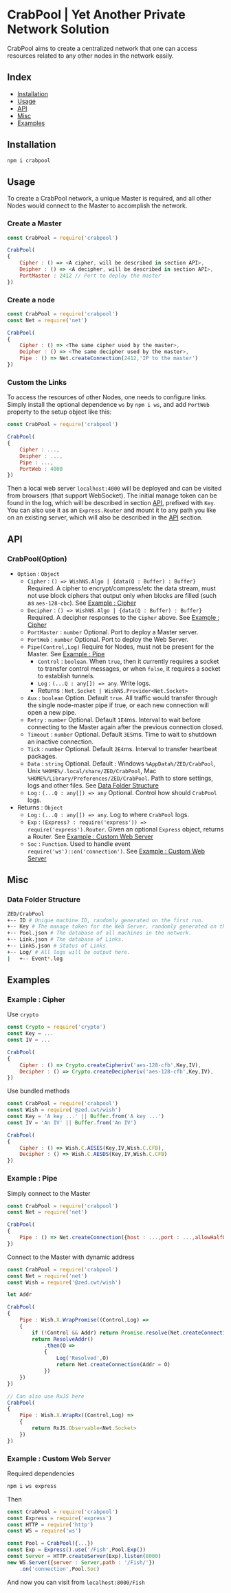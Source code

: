 # CrabPool | Yet Another Private Network Solution

CrabPool aims to create a centralized network that one can access resources related to any other nodes in the network easily.



## Index
+ [Installation](#installation)
+ [Usage](#usage)
+ [API]
+ [Misc](#misc)
+ [Examples](#examples)



## Installation
```sh
npm i crabpool
```



## Usage
To create a CrabPool network, a unique Master is required, and all other Nodes would connect to the Master to accomplish the network.

### Create a Master
```js
const CrabPool = require('crabpool')

CrabPool(
{
	Cipher : () => <A cipher, will be described in section API>,
	Deipher : () => <A decipher, will be described in section API>,
	PortMaster : 2412 // Port to deploy the master
})
```

### Create a node
```js
const CrabPool = require('crabpool')
const Net = require('net')

CrabPool(
{
	Cipher : () => <The same cipher used by the master>,
	Deipher : () => <The same decipher used by the master>,
	Pipe : () => Net.createConnection(2412,'IP to the master')
})
```

### Custom the Links
To access the resources of other Nodes, one needs to configure links. Simply install the optional dependence `ws` by `npm i ws`, and add `PortWeb` property to the setup object like this:
```js
const CrabPool = require('crabpool')

CrabPool(
{
	Cipher : ...,
	Deipher : ...,
	Pipe : ...,
	PortWeb : 4000
})
```
Then a local web server `localhost:4000` will be deployed and can be visited from browsers (that support WebSocket). The initial manage token can be found in the log, which will be described in section [API], prefixed with `Key`.
You can also use it as an `Express.Router` and mount it to any path you like on an existing server, which will also be described in the [API] section.



## API

### CrabPool(Option)
+ `Option` : `Object`
	+ `Cipher` : `() => WishNS.Algo | {data(Q : Buffer) : Buffer}` Required. A cipher to encrypt/compress/etc the data stream, must not use block ciphers that output only when blocks are filled (such as `aes-128-cbc`). See [Example : Cipher][ExCipher]
	+ `Decipher` : `() => WishNS.Algo | {data(Q : Buffer) : Buffer}` Required. A decipher responses to the `Cipher` above. See [Example : Cipher][ExCipher]
	+ `PortMaster` : `number` Optional. Port to deploy a Master server.
	+ `PortWeb` : `number` Optional. Port to deploy the Web Server.
	+ `Pipe(Control,Log)` Require for Nodes, must not be present for the Master. See [Example : Pipe][ExPipe]
		+ `Control` : `boolean`. When `true`, then it currently requires a socket to transfer control messages, or when `false`, it requires a socket to establish tunnels.
		+ `Log` : `(...Q : any[]) => any`. Write logs.
		+ Returns : `Net.Socket | WishNS.Provider<Net.Socket>`
	+ `Aux` : `boolean` Option. Default `true`. All traffic would transfer through the single node-master pipe if true, or each new connection will open a new pipe.
	+ `Retry` : `number` Optional. Default `1E4`ms. Interval to wait before connecting to the Master again after the previous connection closed.
	+ `Timeout` : `number` Optional. Default `3E5`ms. Time to wait to shutdown an inactive connection.
	+ `Tick` : `number` Optional. Default `2E4`ms. Interval to transfer heartbeat packages.
	+ `Data` : `string` Optional. Default : Windows `%AppData%/ZED/CrabPool`, Unix `%HOME%/.local/share/ZED/CrabPool`, Mac `%HOME%/Library/Preferences/ZED/CrabPool`. Path to store settings, logs and other files. See [Data Folder Structure](#data-folder-structure)
	+ `Log` : `(...Q : any[]) => any` Optional. Control how should `CrabPool` logs.
+ Returns : `Object`
	+ `Log` : `(...Q : any[]) => any`. Log to where `CrabPool` logs.
	+ `Exp` : `(Express? : require('express')) => require('express').Router`. Given an optional `Express` object, returns a Router. See [Example : Custom Web Server][ExWeb]
	+ `Soc` : `Function`. Used to handle event `require('ws')::on('connection')`. See [Example : Custom Web Server][ExWeb]



## Misc

### Data Folder Structure
```sh
ZED/CrabPool
+-- ID # Unique machine ID, randomly generated on the first run.
+-- Key # The manage token for the Web Server, randomly generated on the first run, the original token will also be logged.
+-- Pool.json # The database of all machines in the network.
+-- Link.json # The database of Links.
+-- LinkS.json # Status of Links.
+-- Log/ # All logs will be output here.
|   +-- Event*.log
```



## Examples

### Example : Cipher
Use `crypto`
```js
const Crypto = require('crypto')
const Key = ...
const IV = ...

CrabPool(
{
	Cipher : () => Crypto.createCipheriv('aes-128-cfb',Key,IV),
	Decipher : () => Crypto.createDecipheriv('aes-128-cfb',Key,IV),
})
```
Use bundled methods
```js
const CrabPool = require('crabpool')
const Wish = require('@zed.cwt/wish')
const Key = 'A key ...' || Buffer.from('A key ...')
const IV = 'An IV' || Buffer.from('An IV')

CrabPool(
{
	Cipher : () => Wish.C.AESES(Key,IV,Wish.C.CFB),
	Decipher : () => Wish.C.AESDS(Key,IV,Wish.C.CFB)
})
```

### Example : Pipe
Simply connect to the Master
```js
const CrabPool = require('crabpool')
const Net = require('net')

CrabPool(
{
	Pipe : () => Net.createConnection({host : ...,port : ...,allowHalfOpen : ...})
})
```
Connect to the Master with dynamic address
```js
const CrabPool = require('crabpool')
const Net = require('net')
const Wish = require('@zed.cwt/wish')

let Addr

CrabPool(
{
	Pipe : Wish.X.WrapPromise((Control,Log) =>
	{
		if (!Control && Addr) return Promise.resolve(Net.createConnection(Addr))
		return ResolveAddr()
			.then(O =>
			{
				Log('Resolved',O)
				return Net.createConnection(Addr = O)
			})
	})
})

// Can also use RxJS here
CrabPool(
{
	Pipe : Wish.X.WrapRx((Control,Log) =>
	{
		return RxJS.Observable<Net.Socket>
	})
})
```

### Example : Custom Web Server
Required dependencies
```sh
npm i ws express
```
Then
```js
const CrabPool = require('crabpool')
const Express = require('express')
const HTTP = require('http')
const WS = require('ws')

const Pool = CrabPool({...})
const Exp = Express().use('/Fish',Pool.Exp())
const Server = HTTP.createServer(Exp).listen(8000)
new WS.Server({server : Server,path : '/Fish/'})
	.on('connection',Pool.Soc)
```
And now you can visit from `localhost:8000/Fish`



[API]: #api
[ExCipher]: #example--cipher
[ExPipe]: #example--pipe
[ExWeb]: #example--custom-web-server